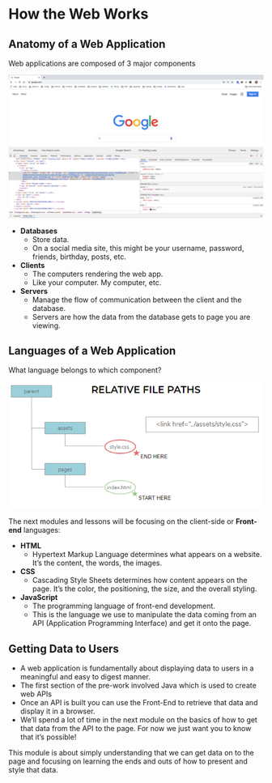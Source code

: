 # How the Web Works

## Anatomy of a Web Application

Web applications are composed of 3 major components

![](../../../.gitbook/assets/image%20%2822%29.png)

* **Databases**
  * Store data.  
  * On a social media site, this might be your username, password, friends, birthday, posts, etc. 
* **Clients** 
  * The computers rendering the web app. 
  * Like your computer. My computer, etc. 
* **Servers**
  * Manage the flow of communication between the client and the database. 
  * Servers are how the data from the database gets to page you are viewing.

## Languages of a Web Application

What language belongs to which component?

![](../../../.gitbook/assets/image%20%2820%29.png)

The next modules and lessons will be focusing on the client-side or **Front-end** languages:

* **HTML**
  * Hypertext Markup Language determines what appears on a website. It’s the content, the words, the images. 
* **CSS**
  * Cascading Style Sheets determines how content appears on the page. It’s the color, the positioning, the size, and the overall styling.
* **JavaScript**
  * The programming language of front-end development.
  * This is the language we use to manipulate the data coming from an API \(Application Programming Interface\) and get it onto the page.

## Getting Data to Users

* A web application is fundamentally about displaying data to users in a meaningful and easy to digest manner.
* The first section of the pre-work involved Java which is used to create web APIs
* Once an API is built you can use the Front-End to retrieve that data and display it in a browser. 
* We’ll spend a lot of time in the next module on the basics of how to get that data from the API to the page. For now we just want you to know that it’s possible!

This module is about simply understanding that we can get data on to the page and focusing on learning the ends and outs of how to present and style that data.


